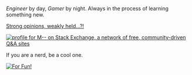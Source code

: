 *Engineer* by day, *Gamer* by night. Always in the process of learning something new.

[Strong opinions, weakly held...?!](https://commoncog.com/strong-opinions-weakly-held-is-bad/#:~:text=Since%20the%20mid%2D1980s%2C%20my,Engage%20in%20creative%20doubt.)

<a href="https://stackexchange.com/users/8629256"><img src="https://stackexchange.com/users/flair/8629256.png" alt="profile for M-- on Stack Exchange, a network of free, community-driven Q&amp;A sites" title="profile for M-- on Stack Exchange"></a>

If you are a nerd, be a cool one.

[<img src="https://i.stack.imgur.com/mvWyK.png" title="For Fun!">][2]


  [1]: https://i.stack.imgur.com/mvWyK.png
  [2]: http://www.nerdtests.com/ft_nt2.php?score


<!--
**MdoubleDash/MdoubleDash** is a ✨ _special_ ✨ repository because its `README.md` (this file) appears on your GitHub profile.

Here are some ideas to get you started:

- 🔭 I’m currently working on ...
- 🌱 I’m currently learning ...
- 👯 I’m looking to collaborate on ...
- 🤔 I’m looking for help with ...
- 💬 Ask me about ...
- 📫 How to reach me: ...
- 😄 Pronouns: ...
- ⚡ Fun fact: ...
-->
